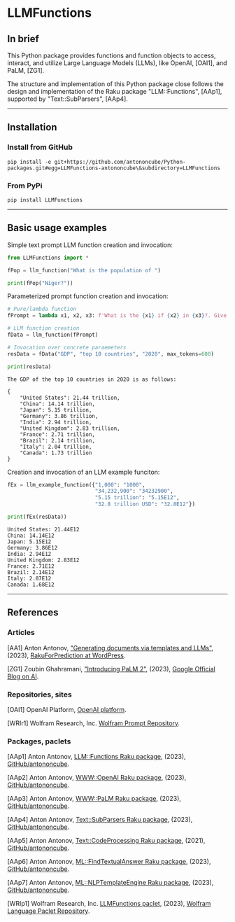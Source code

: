# LLMFunctions

## In brief

This Python package provides functions and function objects to access, interact, and utilize 
Large Language Models (LLMs), like OpenAI, [OAI1], and PaLM, [ZG1].

The structure and implementation of this Python package close follows the design and implementation
of the Raku package "LLM::Functions", [AAp1], supported by "Text::SubParsers", [AAp4].

--------

## Installation

### Install from GitHub

```shell
pip install -e git+https://github.com/antononcube/Python-packages.git#egg=LLMFunctions-antononcube\&subdirectory=LLMFunctions
```

### From PyPi

```shell
pip install LLMFunctions
```

------

## Basic usage examples

Simple text prompt LLM function creation and invocation:

```python
from LLMFunctions import *

fPop = llm_function("What is the population of ")

print(fPop("Niger?"))
```

Parameterized prompt function creation and invocation:

```python
# Pure/lambda function
fPrompt = lambda x1, x2, x3: f'What is the {x1} if {x2} in {x3}?. Give the result as JSON object with name-value pairs.'

# LLM function creation
fData = llm_function(fPrompt)

# Invocation over concrete paraemeters
resData = fData("GDP", "top 10 countries", "2020", max_tokens=600)

print(resData)
```

```
The GDP of the top 10 countries in 2020 is as follows:

{
    "United States": 21.44 trillion,
    "China": 14.14 trillion,
    "Japan": 5.15 trillion,
    "Germany": 3.86 trillion,
    "India": 2.94 trillion,
    "United Kingdom": 2.83 trillion,
    "France": 2.71 trillion,
    "Brazil": 2.14 trillion,
    "Italy": 2.04 trillion,
    "Canada": 1.73 trillion
}
```

Creation and invocation of an LLM example funciton:

```python
fEx = llm_example_function({"1,000": "1000",
                            "34,232,900": "34232900",
                            "5.15 trillion": "5.15E12",
                            "32.8 trillion USD": "32.8E12"})

print(fEx(resData))
```

```
United States: 21.44E12
China: 14.14E12
Japan: 5.15E12
Germany: 3.86E12
India: 2.94E12
United Kingdom: 2.83E12
France: 2.71E12
Brazil: 2.14E12
Italy: 2.07E12
Canada: 1.68E12
```

--------

## References

### Articles

[AA1] Anton Antonov,
["Generating documents via templates and LLMs"](https://rakuforprediction.wordpress.com/2023/07/11/generating-documents-via-templates-and-llms/),
(2023),
[RakuForPrediction at WordPress](https://rakuforprediction.wordpress.com).

[ZG1] Zoubin Ghahramani,
["Introducing PaLM 2"](https://blog.google/technology/ai/google-palm-2-ai-large-language-model/),
(2023),
[Google Official Blog on AI](https://blog.google/technology/ai/).

### Repositories, sites

[OAI1] OpenAI Platform, [OpenAI platform](https://platform.openai.com/).

[WRIr1] Wolfram Research, Inc.
[Wolfram Prompt Repository](https://resources.wolframcloud.com/PromptRepository/).

### Packages, paclets

[AAp1] Anton Antonov,
[LLM::Functions Raku package](https://github.com/antononcube/Raku-LLM-Functions),
(2023),
[GitHub/antononcube](https://github.com/antononcube).

[AAp2] Anton Antonov,
[WWW::OpenAI Raku package](https://github.com/antononcube/Raku-WWW-OpenAI),
(2023),
[GitHub/antononcube](https://github.com/antononcube).

[AAp3] Anton Antonov,
[WWW::PaLM Raku package](https://github.com/antononcube/Raku-WWW-PaLM),
(2023),
[GitHub/antononcube](https://github.com/antononcube).

[AAp4] Anton Antonov,
[Text::SubParsers Raku package](https://github.com/antononcube/Raku-Text-SubParsers),
(2023),
[GitHub/antononcube](https://github.com/antononcube).

[AAp5] Anton Antonov,
[Text::CodeProcessing Raku package](https://github.com/antononcube/Raku-Text-CodeProcessing),
(2021),
[GitHub/antononcube](https://github.com/antononcube).

[AAp6] Anton Antonov,
[ML::FindTextualAnswer Raku package](https://github.com/antononcube/Raku-ML-FindTextualAnswer),
(2023),
[GitHub/antononcube](https://github.com/antononcube).

[AAp7] Anton Antonov,
[ML::NLPTemplateEngine Raku package](https://github.com/antononcube/Raku-ML-NLPTemplateEngine),
(2023),
[GitHub/antononcube](https://github.com/antononcube).

[WRIp1] Wolfram Research, Inc.
[LLMFunctions paclet](https://resources.wolframcloud.com/PacletRepository/resources/Wolfram/LLMFunctions/),
(2023),
[Wolfram Language Paclet Repository](https://resources.wolframcloud.com/PacletRepository/).
